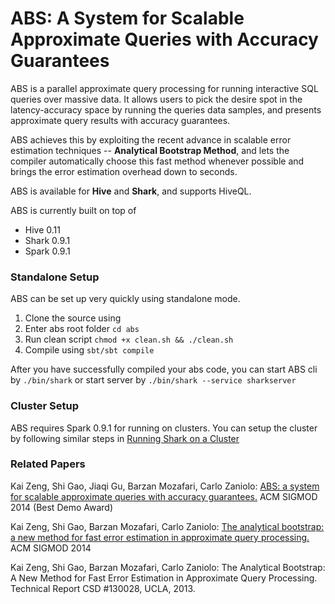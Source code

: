 # ABS: A System for Scalable Approximate Queries with Accuracy Guarantees

ABS is a parallel approximate query processing for running interactive SQL queries over massive data.
It allows users to pick the desire spot in the latency-accuracy space by running the queries data samples, and presents approximate query results with accuracy guarantees.

ABS achieves this by exploiting the recent advance in scalable error estimation techniques -- **Analytical Bootstrap Method**,
and lets the compiler automatically choose this fast method whenever possible and brings the error estimation overhead down to seconds.

ABS is available for **Hive** and **Shark**, and supports HiveQL.

ABS is currently built on top of

+ Hive 0.11
+ Shark 0.9.1
+ Spark 0.9.1

### Standalone Setup

ABS can be set up very quickly using standalone mode.

1. Clone the source using 
2. Enter abs root folder `cd abs`
3. Run clean script `chmod +x clean.sh && ./clean.sh`
4. Compile using `sbt/sbt compile`

After you have successfully compiled your abs code, you can start ABS cli by
`./bin/shark` or start server by `./bin/shark --service sharkserver`

### Cluster Setup

ABS requires Spark 0.9.1 for running on clusters.
You can setup the cluster by following similar steps in [Running Shark on a Cluster](https://github.com/amplab/shark/wiki/Running-Shark-on-a-Cluster)

### Related Papers

Kai Zeng, Shi Gao, Jiaqi Gu, Barzan Mozafari, Carlo Zaniolo: [ABS: a system for scalable approximate queries with accuracy guarantees.](http://dl.acm.org/citation.cfm?id=2594532) ACM SIGMOD 2014 (Best Demo Award)

Kai Zeng, Shi Gao, Barzan Mozafari, Carlo Zaniolo: [The analytical bootstrap: a new method for fast error estimation in approximate query processing.](http://dl.acm.org/citation.cfm?id=2588555.2588579) ACM SIGMOD 2014

Kai Zeng, Shi Gao, Barzan Mozafari, Carlo Zaniolo: The Analytical Bootstrap: A New Method for Fast Error Estimation in Approximate Query Processing. Technical Report CSD #130028, UCLA, 2013.





